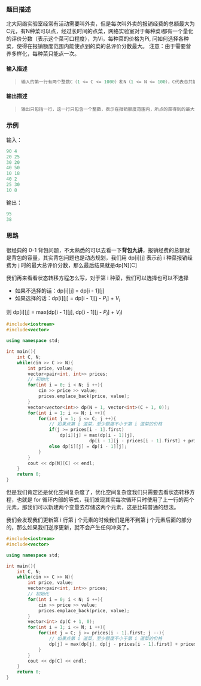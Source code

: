### 题目描述

  北大网络实验室经常有活动需要叫外卖，但是每次叫外卖的报销经费的总额最大为C元，有N种菜可以点，经过长时间的点菜，网络实验室对于每种菜i都有一个量化的评价分数（表示这个菜可口程度），为Vi，每种菜的价格为Pi, 问如何选择各种菜，使得在报销额度范围内能使点到的菜的总评价分数最大。   注意：由于需要营养多样化，每种菜只能点一次。

#### 输入描述

>```c++
>输入的第一行有两个整数C（1 <= C <= 1000）和N（1 <= N <= 100），C代表总共能够报销的额度，N>代表能点菜的数目。接下来的N行每行包括两个在1到100之间（包括1和100）的的整数，分别表示菜的>价格和菜的评价分数。
>```

#### 输出描述

> ```c++
> 输出只包括一行，这一行只包含一个整数，表示在报销额度范围内，所点的菜得到的最大评价分数。
> ```

### 示例

输入：

```c++
90 4
20 25
30 20
40 50
10 18
40 2
25 30
10 8
```

输出：

```cpp
95
38
```

### 思路

很经典的 0-1 背包问题，不太熟悉的可以去看一下**背包九讲**，报销经费的总额就是背包的容量，其实背包问题也是动态规划，我们用 dp\[i][j] 表示前 i 种菜报销经费为 j 时的最大总评价分数，那么最后结果就是dp\[N][C]

我们再来看看状态转移方程怎么写，对于第 i 种菜，我们可以选择也可以不选择

- 如果不选择的话：dp\[i][j] = dp\[i - 1][j]
- 如果选择的话：dp\[i][j] = dp\[i - 1][j - $P_i$] + $V_i$

则 dp\[i][j] = max(dp\[i - 1][j], dp\[i - 1][j - $P_i$] + $V_i$)

```c++
#include<iostream>
#include<vector>

using namespace std;

int main(){
    int C, N;
    while(cin >> C >> N){
        int price, value;
        vector<pair<int, int>> prices;
        // 初始化
        for(int i = 0; i < N; i ++){
            cin >> price >> value;
            prices.emplace_back(price, value);
        }
        vector<vector<int>> dp(N + 1, vector<int>(C + 1, 0));
        for(int i = 1; i <= N; i ++){
            for(int j = 1; j <= C; j ++){
                // 如果点第 i 道菜，至少额度不小于第 i 道菜的价格
                if(j >= prices[i - 1].first)
                    dp[i][j] = max(dp[i - 1][j], 
                               dp[i - 1][j - prices[i - 1].first] + prices[i - 1].second);
                else dp[i][j] = dp[i - 1][j];
            }
        }
        cout << dp[N][C] << endl;
    }
    return 0;
}
```

但是我们肯定还是优化空间复杂度了，优化空间复杂度我们只需要去看状态转移方程，也就是 for 循环内部的等式，我们发现其实每次循环只时使用了上一行的两个元素，那我们可以新建两个变量去存储这两个元素，这是比较普通的想法。

我们会发现我们更新第 i 行第 j 个元素的时候我们是用不到第 j 个元素后面的部分的，那么如果我们逆序更新，就不会产生任何冲突了。

```c++
#include<iostream>
#include<vector>

using namespace std;

int main(){
    int C, N;
    while(cin >> C >> N){
        int price, value;
        vector<pair<int, int>> prices;
        // 初始化
        for(int i = 0; i < N; i ++){
            cin >> price >> value;
            prices.emplace_back(price, value);
        }
        vector<int> dp(C + 1, 0);
        for(int i = 1; i <= N; i ++){
            for(int j = C; j >= prices[i - 1].first; j --){
                // 如果点第 i 道菜，至少额度不小于第 i 道菜的价格
				dp[j] = max(dp[j], dp[j - prices[i - 1].first] + prices[i - 1].second);
            }
        }
        cout << dp[C] << endl;
    }
    return 0;
}
```

